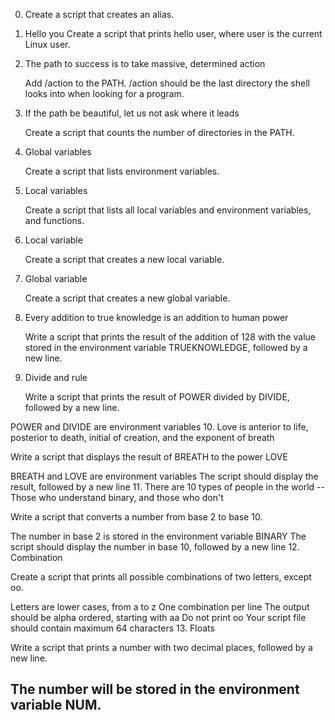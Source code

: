 0. <o>
   Create a script that creates an alias.
1. Hello you
   Create a script that prints hello user, where user is the current Linux user.
2. The path to success is to take massive, determined action

   Add /action to the PATH. /action should be the last directory the shell looks into when looking for a program.

3. If the path be beautiful, let us not ask where it leads

   Create a script that counts the number of directories in the PATH.

4. Global variables

   Create a script that lists environment variables.

5. Local variables

   Create a script that lists all local variables and environment variables, and functions.

6. Local variable

   Create a script that creates a new local variable.

7. Global variable

   Create a script that creates a new global variable.

8. Every addition to true knowledge is an addition to human power

   Write a script that prints the result of the addition of 128 with the value stored in the environment variable TRUEKNOWLEDGE, followed by a new line.

9. Divide and rule

   Write a script that prints the result of POWER divided by DIVIDE, followed by a new line.

POWER and DIVIDE are environment variables 10. Love is anterior to life, posterior to death, initial of creation, and the exponent of breath

Write a script that displays the result of BREATH to the power LOVE

BREATH and LOVE are environment variables
The script should display the result, followed by a new line 11. There are 10 types of people in the world -- Those who understand binary, and those who don't

Write a script that converts a number from base 2 to base 10.

The number in base 2 is stored in the environment variable BINARY
The script should display the number in base 10, followed by a new line 12. Combination

Create a script that prints all possible combinations of two letters, except oo.

Letters are lower cases, from a to z
One combination per line
The output should be alpha ordered, starting with aa
Do not print oo
Your script file should contain maximum 64 characters 13. Floats

Write a script that prints a number with two decimal places, followed by a new line.

The number will be stored in the environment variable NUM.
-------------------------------------
